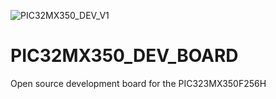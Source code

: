 ![PIC32MX350_DEV_V1](https://user-images.githubusercontent.com/63547247/148474904-cae80e75-b294-4c90-be82-1bc81e02d38e.jpg)
# PIC32MX350_DEV_BOARD
Open source development board for the PIC323MX350F256H
